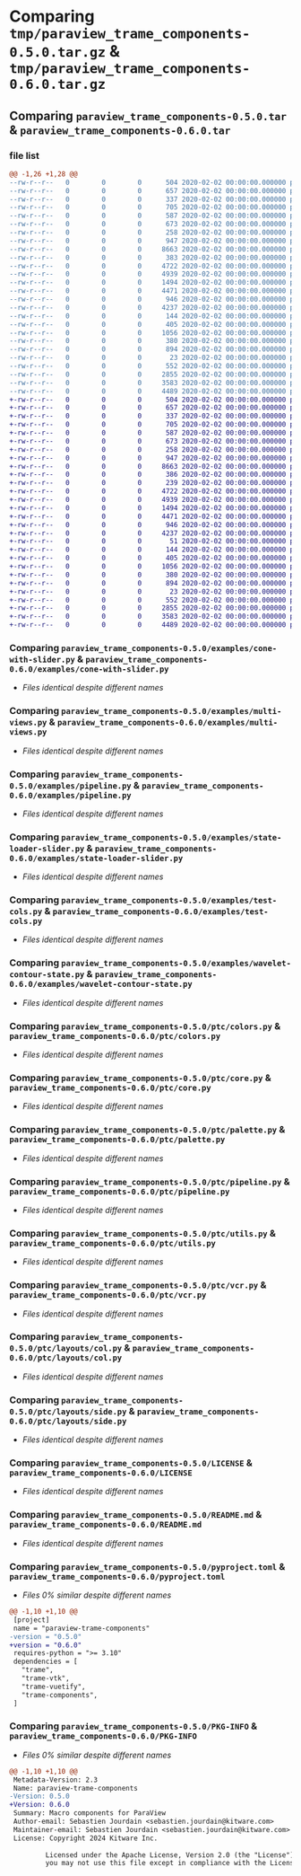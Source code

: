 # Comparing `tmp/paraview_trame_components-0.5.0.tar.gz` & `tmp/paraview_trame_components-0.6.0.tar.gz`

## Comparing `paraview_trame_components-0.5.0.tar` & `paraview_trame_components-0.6.0.tar`

### file list

```diff
@@ -1,26 +1,28 @@
--rw-r--r--   0        0        0      504 2020-02-02 00:00:00.000000 paraview_trame_components-0.5.0/examples/all.py
--rw-r--r--   0        0        0      657 2020-02-02 00:00:00.000000 paraview_trame_components-0.5.0/examples/cone-with-slider.py
--rw-r--r--   0        0        0      337 2020-02-02 00:00:00.000000 paraview_trame_components-0.5.0/examples/cone.py
--rw-r--r--   0        0        0      705 2020-02-02 00:00:00.000000 paraview_trame_components-0.5.0/examples/multi-views.py
--rw-r--r--   0        0        0      587 2020-02-02 00:00:00.000000 paraview_trame_components-0.5.0/examples/pipeline.py
--rw-r--r--   0        0        0      673 2020-02-02 00:00:00.000000 paraview_trame_components-0.5.0/examples/state-loader-slider.py
--rw-r--r--   0        0        0      258 2020-02-02 00:00:00.000000 paraview_trame_components-0.5.0/examples/state-loader.py
--rw-r--r--   0        0        0      947 2020-02-02 00:00:00.000000 paraview_trame_components-0.5.0/examples/test-cols.py
--rw-r--r--   0        0        0     8663 2020-02-02 00:00:00.000000 paraview_trame_components-0.5.0/examples/wavelet-contour-state.py
--rw-r--r--   0        0        0      383 2020-02-02 00:00:00.000000 paraview_trame_components-0.5.0/ptc/__init__.py
--rw-r--r--   0        0        0     4722 2020-02-02 00:00:00.000000 paraview_trame_components-0.5.0/ptc/colors.py
--rw-r--r--   0        0        0     4939 2020-02-02 00:00:00.000000 paraview_trame_components-0.5.0/ptc/core.py
--rw-r--r--   0        0        0     1494 2020-02-02 00:00:00.000000 paraview_trame_components-0.5.0/ptc/palette.py
--rw-r--r--   0        0        0     4471 2020-02-02 00:00:00.000000 paraview_trame_components-0.5.0/ptc/pipeline.py
--rw-r--r--   0        0        0      946 2020-02-02 00:00:00.000000 paraview_trame_components-0.5.0/ptc/utils.py
--rw-r--r--   0        0        0     4237 2020-02-02 00:00:00.000000 paraview_trame_components-0.5.0/ptc/vcr.py
--rw-r--r--   0        0        0      144 2020-02-02 00:00:00.000000 paraview_trame_components-0.5.0/ptc/assets/__init__.py
--rw-r--r--   0        0        0      405 2020-02-02 00:00:00.000000 paraview_trame_components-0.5.0/ptc/layouts/__init__.py
--rw-r--r--   0        0        0     1056 2020-02-02 00:00:00.000000 paraview_trame_components-0.5.0/ptc/layouts/col.py
--rw-r--r--   0        0        0      380 2020-02-02 00:00:00.000000 paraview_trame_components-0.5.0/ptc/layouts/factory.py
--rw-r--r--   0        0        0      894 2020-02-02 00:00:00.000000 paraview_trame_components-0.5.0/ptc/layouts/side.py
--rw-r--r--   0        0        0       23 2020-02-02 00:00:00.000000 paraview_trame_components-0.5.0/.gitignore
--rw-r--r--   0        0        0      552 2020-02-02 00:00:00.000000 paraview_trame_components-0.5.0/LICENSE
--rw-r--r--   0        0        0     2855 2020-02-02 00:00:00.000000 paraview_trame_components-0.5.0/README.md
--rw-r--r--   0        0        0     3583 2020-02-02 00:00:00.000000 paraview_trame_components-0.5.0/pyproject.toml
--rw-r--r--   0        0        0     4489 2020-02-02 00:00:00.000000 paraview_trame_components-0.5.0/PKG-INFO
+-rw-r--r--   0        0        0      504 2020-02-02 00:00:00.000000 paraview_trame_components-0.6.0/examples/all.py
+-rw-r--r--   0        0        0      657 2020-02-02 00:00:00.000000 paraview_trame_components-0.6.0/examples/cone-with-slider.py
+-rw-r--r--   0        0        0      337 2020-02-02 00:00:00.000000 paraview_trame_components-0.6.0/examples/cone.py
+-rw-r--r--   0        0        0      705 2020-02-02 00:00:00.000000 paraview_trame_components-0.6.0/examples/multi-views.py
+-rw-r--r--   0        0        0      587 2020-02-02 00:00:00.000000 paraview_trame_components-0.6.0/examples/pipeline.py
+-rw-r--r--   0        0        0      673 2020-02-02 00:00:00.000000 paraview_trame_components-0.6.0/examples/state-loader-slider.py
+-rw-r--r--   0        0        0      258 2020-02-02 00:00:00.000000 paraview_trame_components-0.6.0/examples/state-loader.py
+-rw-r--r--   0        0        0      947 2020-02-02 00:00:00.000000 paraview_trame_components-0.6.0/examples/test-cols.py
+-rw-r--r--   0        0        0     8663 2020-02-02 00:00:00.000000 paraview_trame_components-0.6.0/examples/wavelet-contour-state.py
+-rw-r--r--   0        0        0      386 2020-02-02 00:00:00.000000 paraview_trame_components-0.6.0/ptc/__init__.py
+-rw-r--r--   0        0        0      239 2020-02-02 00:00:00.000000 paraview_trame_components-0.6.0/ptc/cli.py
+-rw-r--r--   0        0        0     4722 2020-02-02 00:00:00.000000 paraview_trame_components-0.6.0/ptc/colors.py
+-rw-r--r--   0        0        0     4939 2020-02-02 00:00:00.000000 paraview_trame_components-0.6.0/ptc/core.py
+-rw-r--r--   0        0        0     1494 2020-02-02 00:00:00.000000 paraview_trame_components-0.6.0/ptc/palette.py
+-rw-r--r--   0        0        0     4471 2020-02-02 00:00:00.000000 paraview_trame_components-0.6.0/ptc/pipeline.py
+-rw-r--r--   0        0        0      946 2020-02-02 00:00:00.000000 paraview_trame_components-0.6.0/ptc/utils.py
+-rw-r--r--   0        0        0     4237 2020-02-02 00:00:00.000000 paraview_trame_components-0.6.0/ptc/vcr.py
+-rw-r--r--   0        0        0       51 2020-02-02 00:00:00.000000 paraview_trame_components-0.6.0/ptc/vuetify.py
+-rw-r--r--   0        0        0      144 2020-02-02 00:00:00.000000 paraview_trame_components-0.6.0/ptc/assets/__init__.py
+-rw-r--r--   0        0        0      405 2020-02-02 00:00:00.000000 paraview_trame_components-0.6.0/ptc/layouts/__init__.py
+-rw-r--r--   0        0        0     1056 2020-02-02 00:00:00.000000 paraview_trame_components-0.6.0/ptc/layouts/col.py
+-rw-r--r--   0        0        0      380 2020-02-02 00:00:00.000000 paraview_trame_components-0.6.0/ptc/layouts/factory.py
+-rw-r--r--   0        0        0      894 2020-02-02 00:00:00.000000 paraview_trame_components-0.6.0/ptc/layouts/side.py
+-rw-r--r--   0        0        0       23 2020-02-02 00:00:00.000000 paraview_trame_components-0.6.0/.gitignore
+-rw-r--r--   0        0        0      552 2020-02-02 00:00:00.000000 paraview_trame_components-0.6.0/LICENSE
+-rw-r--r--   0        0        0     2855 2020-02-02 00:00:00.000000 paraview_trame_components-0.6.0/README.md
+-rw-r--r--   0        0        0     3583 2020-02-02 00:00:00.000000 paraview_trame_components-0.6.0/pyproject.toml
+-rw-r--r--   0        0        0     4489 2020-02-02 00:00:00.000000 paraview_trame_components-0.6.0/PKG-INFO
```

### Comparing `paraview_trame_components-0.5.0/examples/cone-with-slider.py` & `paraview_trame_components-0.6.0/examples/cone-with-slider.py`

 * *Files identical despite different names*

### Comparing `paraview_trame_components-0.5.0/examples/multi-views.py` & `paraview_trame_components-0.6.0/examples/multi-views.py`

 * *Files identical despite different names*

### Comparing `paraview_trame_components-0.5.0/examples/pipeline.py` & `paraview_trame_components-0.6.0/examples/pipeline.py`

 * *Files identical despite different names*

### Comparing `paraview_trame_components-0.5.0/examples/state-loader-slider.py` & `paraview_trame_components-0.6.0/examples/state-loader-slider.py`

 * *Files identical despite different names*

### Comparing `paraview_trame_components-0.5.0/examples/test-cols.py` & `paraview_trame_components-0.6.0/examples/test-cols.py`

 * *Files identical despite different names*

### Comparing `paraview_trame_components-0.5.0/examples/wavelet-contour-state.py` & `paraview_trame_components-0.6.0/examples/wavelet-contour-state.py`

 * *Files identical despite different names*

### Comparing `paraview_trame_components-0.5.0/ptc/colors.py` & `paraview_trame_components-0.6.0/ptc/colors.py`

 * *Files identical despite different names*

### Comparing `paraview_trame_components-0.5.0/ptc/core.py` & `paraview_trame_components-0.6.0/ptc/core.py`

 * *Files identical despite different names*

### Comparing `paraview_trame_components-0.5.0/ptc/palette.py` & `paraview_trame_components-0.6.0/ptc/palette.py`

 * *Files identical despite different names*

### Comparing `paraview_trame_components-0.5.0/ptc/pipeline.py` & `paraview_trame_components-0.6.0/ptc/pipeline.py`

 * *Files identical despite different names*

### Comparing `paraview_trame_components-0.5.0/ptc/utils.py` & `paraview_trame_components-0.6.0/ptc/utils.py`

 * *Files identical despite different names*

### Comparing `paraview_trame_components-0.5.0/ptc/vcr.py` & `paraview_trame_components-0.6.0/ptc/vcr.py`

 * *Files identical despite different names*

### Comparing `paraview_trame_components-0.5.0/ptc/layouts/col.py` & `paraview_trame_components-0.6.0/ptc/layouts/col.py`

 * *Files identical despite different names*

### Comparing `paraview_trame_components-0.5.0/ptc/layouts/side.py` & `paraview_trame_components-0.6.0/ptc/layouts/side.py`

 * *Files identical despite different names*

### Comparing `paraview_trame_components-0.5.0/LICENSE` & `paraview_trame_components-0.6.0/LICENSE`

 * *Files identical despite different names*

### Comparing `paraview_trame_components-0.5.0/README.md` & `paraview_trame_components-0.6.0/README.md`

 * *Files identical despite different names*

### Comparing `paraview_trame_components-0.5.0/pyproject.toml` & `paraview_trame_components-0.6.0/pyproject.toml`

 * *Files 0% similar despite different names*

```diff
@@ -1,10 +1,10 @@
 [project]
 name = "paraview-trame-components"
-version = "0.5.0"
+version = "0.6.0"
 requires-python = ">= 3.10"
 dependencies = [
   "trame",
   "trame-vtk",
   "trame-vuetify",
   "trame-components",
 ]
```

### Comparing `paraview_trame_components-0.5.0/PKG-INFO` & `paraview_trame_components-0.6.0/PKG-INFO`

 * *Files 0% similar despite different names*

```diff
@@ -1,10 +1,10 @@
 Metadata-Version: 2.3
 Name: paraview-trame-components
-Version: 0.5.0
+Version: 0.6.0
 Summary: Macro components for ParaView
 Author-email: Sebastien Jourdain <sebastien.jourdain@kitware.com>
 Maintainer-email: Sebastien Jourdain <sebastien.jourdain@kitware.com>
 License: Copyright 2024 Kitware Inc.
         
         Licensed under the Apache License, Version 2.0 (the "License");
         you may not use this file except in compliance with the License.
```

